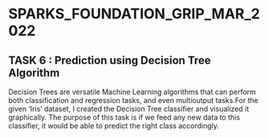# SPARKS_FOUNDATION_GRIP_MAR_2022
## TASK 6 : Prediction using Decision Tree Algorithm
Decision Trees are versatile Machine Learning algorithms that can perform both classification and regression tasks, and even multioutput tasks.For the given ‘Iris’ dataset, I created the Decision Tree classifier and visualized it graphically. The purpose of this task is if we feed any new data to this classifier, it would be able to predict the right class accordingly.
